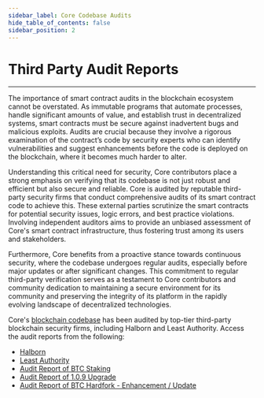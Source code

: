 ```yaml
---
sidebar_label: Core Codebase Audits
hide_table_of_contents: false
sidebar_position: 2
---
```


# Third Party Audit Reports
---

The importance of smart contract audits in the blockchain ecosystem cannot be overstated. As immutable programs that automate processes, handle significant amounts of value, and establish trust in decentralized systems, smart contracts must be secure against inadvertent bugs and malicious exploits. Audits are crucial because they involve a rigorous examination of the contract’s code by security experts who can identify vulnerabilities and suggest enhancements before the code is deployed on the blockchain, where it becomes much harder to alter.

Understanding this critical need for security, Core contributors place a strong emphasis on verifying that its codebase is not just robust and efficient but also secure and reliable. Core is audited by reputable third-party security firms that conduct comprehensive audits of its smart contract code to achieve this. These external parties scrutinize the smart contracts for potential security issues, logic errors, and best practice violations. Involving independent auditors aims to provide an unbiased assessment of Core's smart contract infrastructure, thus fostering trust among its users and stakeholders.

Furthermore, Core benefits from a proactive stance towards continuous security, where the codebase undergoes regular audits, especially before major updates or after significant changes. This commitment to regular third-party verification serves as a testament to Core contributors and community dedication to maintaining a secure environment for its community and preserving the integrity of its platform in the rapidly evolving landscape of decentralized technologies.

Core's [blockchain codebase](https://github.com/coredao-org) has been audited by top-tier third-party blockchain security firms, including Halborn and Least Authority. Access the audit reports from the following:

* [Halborn](https://github.com/HalbornSecurity/PublicReports/blob/master/Solidity%20Smart%20Contract%20Audits/CoreDAO_Genesis_Smart_Contract_Security_Audit_Report_Halborn_Final.pdf)
* [Least Authority](https://leastauthority.com/blog/audits/audit-of-core-dao-layer-1-smart-contracts/)
* [Audit Report of BTC Staking](https://www.halborn.com/audits/coredao/btc-staking)
* [Audit Report of 1.0.9 Upgrade](https://www.halborn.com/audits/coredao/109-upgrade-release)
* [Audit Report of BTC Hardfork - Enhancement / Update](https://www.halborn.com/audits/coredao/btc-hardfork-enhancement-update)

